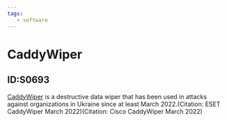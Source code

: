 ```yaml
---
tags:
   - software
---
```

# CaddyWiper
## ID:S0693
[CaddyWiper](software/S0693) is a destructive data wiper that has been used in attacks against organizations in Ukraine since at least March 2022.(Citation: ESET CaddyWiper March 2022)(Citation: Cisco CaddyWiper March 2022)
